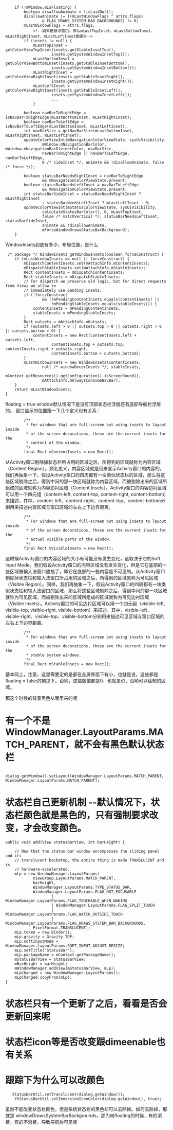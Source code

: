  
        if (!mWindow.mIsFloating) {
            boolean disallowAnimate = !isLaidOut();
            disallowAnimate |= ((mLastWindowFlags ^ attrs.flags)
                    & FLAG_DRAWS_SYSTEM_BAR_BACKGROUNDS) != 0;
            mLastWindowFlags = attrs.flags;
				<!--如果是悬浮窗口，那么mLastTopInset、mLastBottomInset、mLastRightInset、mLastLeftInset都是0-->
            if (insets != null) {
                mLastTopInset = getColorViewTopInset(insets.getStableInsetTop(),
                        insets.getSystemWindowInsetTop());
                mLastBottomInset = getColorViewBottomInset(insets.getStableInsetBottom(),
                        insets.getSystemWindowInsetBottom());
                mLastRightInset = getColorViewRightInset(insets.getStableInsetRight(),
                        insets.getSystemWindowInsetRight());
                mLastLeftInset = getColorViewRightInset(insets.getStableInsetLeft(),
                        insets.getSystemWindowInsetLeft());
                        ...
                }

            boolean navBarToRightEdge = isNavBarToRightEdge(mLastBottomInset, mLastRightInset);
            boolean navBarToLeftEdge = isNavBarToLeftEdge(mLastBottomInset, mLastLeftInset);
            int navBarSize = getNavBarSize(mLastBottomInset, mLastRightInset, mLastLeftInset);
            updateColorViewInt(mNavigationColorViewState, sysUiVisibility,
                    mWindow.mNavigationBarColor, mWindow.mNavigationBarDividerColor, navBarSize,
                    navBarToRightEdge || navBarToLeftEdge, navBarToLeftEdge,
                    0 /* sideInset */, animate && !disallowAnimate, false /* force */);

            boolean statusBarNeedsRightInset = navBarToRightEdge
                    && mNavigationColorViewState.present;
            boolean statusBarNeedsLeftInset = navBarToLeftEdge
                    && mNavigationColorViewState.present;
            int statusBarSideInset = statusBarNeedsRightInset ? mLastRightInset
                    : statusBarNeedsLeftInset ? mLastLeftInset : 0;
            updateColorViewInt(mStatusColorViewState, sysUiVisibility,
                    calculateStatusBarColor(), 0, mLastTopInset,
                    false /* matchVertical */, statusBarNeedsLeftInset, statusBarSideInset,
                    animate && !disallowAnimate,
                    mForceWindowDrawsStatusBarBackground);
        }
        
 WindowInsets到底有多少，布局位置，是什么       
 

        
 
     /* package */ WindowInsets getWindowInsets(boolean forceConstruct) {
        if (mLastWindowInsets == null || forceConstruct) {
            mDispatchContentInsets.set(mAttachInfo.mContentInsets);
            mDispatchStableInsets.set(mAttachInfo.mStableInsets);
            Rect contentInsets = mDispatchContentInsets;
            Rect stableInsets = mDispatchStableInsets;
            // For dispatch we preserve old logic, but for direct requests from Views we allow to
            // immediately use pending insets.
            if (!forceConstruct
                    && (!mPendingContentInsets.equals(contentInsets) ||
                        !mPendingStableInsets.equals(stableInsets))) {
                contentInsets = mPendingContentInsets;
                stableInsets = mPendingStableInsets;
            }
            Rect outsets = mAttachInfo.mOutsets;
            if (outsets.left > 0 || outsets.top > 0 || outsets.right > 0 || outsets.bottom > 0) {
                contentInsets = new Rect(contentInsets.left + outsets.left,
                        contentInsets.top + outsets.top, contentInsets.right + outsets.right,
                        contentInsets.bottom + outsets.bottom);
            }
            mLastWindowInsets = new WindowInsets(contentInsets,
                    null /* windowDecorInsets */, stableInsets,
                    mContext.getResources().getConfiguration().isScreenRound(),
                    mAttachInfo.mAlwaysConsumeNavBar);
        }
        return mLastWindowInsets;
    }
           
           
floating = true window默认情况下是没有顶部状态栏浮层还有底部导航栏浮层的。 窗口显示的位置跟一下几个定义也有关系：





	
	
			/**
	         * For windows that are full-screen but using insets to layout inside
	         * of the screen decorations, these are the current insets for the
	         * content of the window.
	         */
	        final Rect mContentInsets = new Rect();
	
	
从Activity窗口剔除掉状态栏所占用的区域之后，所得到的区域就称为内容区域（Content Region）。顾名思义，内容区域就是用来显示Activity窗口的内容的。我们再抽象一下，假设Activity窗口的四周都有一块类似状态栏的区域，那么将这些区域剔除之后，得到中间的那一块区域就称为内容区域，而被剔除出来的区域所组成的区域就称为内容边衬区域（Content Insets）。Activity窗口的内容边衬区域可以用一个四元组（content-left, content-top, content-right, content-bottom）来描述，其中，content-left、content-right、content-top、content-bottom分别用来描述内容区域与窗口区域的左右上下边界距离。

	       
	        /**
	         * For windows that are full-screen but using insets to layout inside
	         * of the screen decorations, these are the current insets for the
	         * actual visible parts of the window.
	         */
	        final Rect mVisibleInsets = new Rect();

这时候Activity窗口的内容区域的大小有可能没有发生变化，这取决于它的Soft Input Mode。我们假设Activity窗口的内容区域没有发生变化，但是它在底部的一些区域被输入法窗口遮挡了，即它在底部的一些内容是不可见的。从Activity窗口剔除掉状态栏和输入法窗口所占用的区域之后，所得到的区域就称为可见区域（Visible Region）。同样，我们再抽象一下，假设Activity窗口的四周都有一块类似状态栏和输入法窗口的区域，那么将这些区域剔除之后，得到中间的那一块区域就称为可见区域，而被剔除出来的区域所组成的区域就称为可见边衬区域（Visible Insets）。Activity窗口的可见边衬区域可以用一个四元组（visible-left, visible-top, visible-right, visible-bottom）来描述，其中，visible-left、visible-right、visible-top、visible-bottom分别用来描述可见区域与窗口区域的左右上下边界距离。
        	
	        /**
	         * For windows that are full-screen but using insets to layout inside
	         * of the screen decorations, these are the current insets for the
	         * stable system windows.
	         */
	        final Rect mStableInsets = new Rect();

基本同上，注意，这里需要定的是都在全屏界面下有小，也就是说，这些都是floating = false的前提下。否则，这些数值都是0，也就是说，没哟可以绘制的区域。

那这个时候的背景黑色从哪里来的呢

# 有一个不是WindowManager.LayoutParams.MATCH_PARENT，就不会有黑色默认状态栏

      dialog.getWindow().setLayout(WindowManager.LayoutParams.MATCH_PARENT, WindowManager.LayoutParams.MATCH_PARENT);
	
# 状态栏自己更新机制 --默认情况下，状态栏颜色就是黑色的，只有强制要求改变，才会改变颜色。


    public void add(View statusBarView, int barHeight) {

        // Now that the status bar window encompasses the sliding panel and its
        // translucent backdrop, the entire thing is made TRANSLUCENT and is
        // hardware-accelerated.
        mLp = new WindowManager.LayoutParams(
                ViewGroup.LayoutParams.MATCH_PARENT,
                barHeight,
                WindowManager.LayoutParams.TYPE_STATUS_BAR,
                WindowManager.LayoutParams.FLAG_NOT_FOCUSABLE
                        | WindowManager.LayoutParams.FLAG_TOUCHABLE_WHEN_WAKING
                        | WindowManager.LayoutParams.FLAG_SPLIT_TOUCH
                        | WindowManager.LayoutParams.FLAG_WATCH_OUTSIDE_TOUCH
                        | WindowManager.LayoutParams.FLAG_DRAWS_SYSTEM_BAR_BACKGROUNDS,
                PixelFormat.TRANSLUCENT);
        mLp.token = new Binder();
        mLp.gravity = Gravity.TOP;
        mLp.softInputMode = WindowManager.LayoutParams.SOFT_INPUT_ADJUST_RESIZE;
        mLp.setTitle("StatusBar");
        mLp.packageName = mContext.getPackageName();
        mStatusBarView = statusBarView;
        mBarHeight = barHeight;
        mWindowManager.addView(mStatusBarView, mLp);
        mLpChanged = new WindowManager.LayoutParams();
        mLpChanged.copyFrom(mLp);
    }	
	
# 	状态栏只有一个更新了之后，看看是否会更新回来呢
	           
# 状态栏icon等是否改变跟dimeenable也有关系	           
# 跟踪下为什么可以改颜色

       StatusBarUtil.setTranslucent(dialog.getWindow());
        YXStatusBarUtil.setImmersionIconColor(dialog.getWindow(), true);
        
        
 虽然不能改变状态栏颜色，但是系统状态栏的黑色却可以去除掉。如何去除掉，那就是 windowDrawsSystemBarBackgrounds，那为何floating的时候，有的消费，有的不消费，导致导航栏可见呢


  
